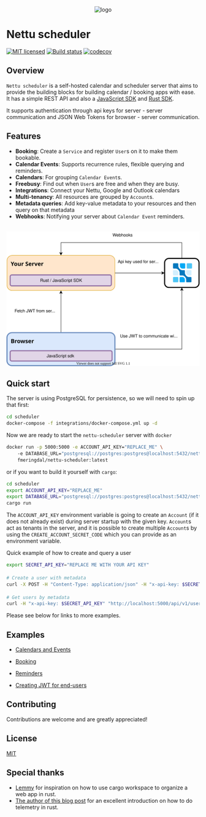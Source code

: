 <div align="center">
<img width="400" src="docs/logo.png" alt="logo">
</div>

# Nettu scheduler
[![MIT licensed](https://img.shields.io/badge/License-MIT-blue.svg)](LICENSE)
[![Build status](https://github.com/fmeringdal/nettu-scheduler/actions/workflows/release.yml.yml/badge.svg)](https://github.com/fmeringdal/nettu-scheduler/actions/workflows/release.yml.yml/badge.svg)
[![codecov](https://codecov.io/gh/fmeringdal/nettu-scheduler/branch/master/graph/badge.svg?token=l5z2mzzdHu)](https://codecov.io/gh/fmeringdal/nettu-scheduler)

## Overview

`Nettu scheduler` is a self-hosted calendar and scheduler server that aims to provide the building blocks for building calendar / booking apps with ease. It has a simple REST API and also a [JavaScript SDK](https://www.npmjs.com/package/@nettu/sdk-scheduler) and [Rust SDK](https://crates.io/crates/nettu_scheduler_sdk). 

It supports authentication through api keys for server - server communication and JSON Web Tokens for browser - server communication.

## Features
- **Booking**: Create a `Service` and register `User`s on it to make them bookable.
- **Calendar Events**: Supports recurrence rules, flexible querying and reminders.
- **Calendars**: For grouping `Calendar Event`s.
- **Freebusy**: Find out when `User`s are free and when they are busy.
- **Integrations**: Connect your Nettu, Google and Outlook calendars
- **Multi-tenancy**: All resources are grouped by `Account`s. 
- **Metadata queries**: Add key-value metadata to your resources and then query on that metadata 
- **Webhooks**: Notifying your server about `Calendar Event` reminders.

<br/>

<div align="center">
<img src="docs/flow.svg" alt="Application flow">
</div>

## Quick start

The server is using PostgreSQL for persistence, so we will need to spin up that first: 
```bash
cd scheduler
docker-compose -f integrations/docker-compose.yml up -d
```

Now we are ready to start the `nettu-scheduler` server with `docker`
```bash
docker run -p 5000:5000 -e ACCOUNT_API_KEY="REPLACE_ME" \ 
    -e DATABASE_URL="postgresql://postgres:postgres@localhost:5432/nettuscheduler" \ 
    fmeringdal/nettu-scheduler:latest 
```
or if you want to build it yourself with `cargo`:
```bash
cd scheduler
export ACCOUNT_API_KEY="REPLACE_ME"
export DATABASE_URL="postgresql://postgres:postgres@localhost:5432/nettuscheduler"
cargo run
```

The `ACCOUNT_API_KEY` environment variable is going to create an `Account` (if it does not already exist) during
server startup with the given key. `Account`s act as tenants in the server, and it is possible to create multiple `Account`s by using the `CREATE_ACCOUNT_SECRET_CODE` which you can provide as an environment variable.

Quick example of how to create and query a user
```bash
export SECRET_API_KEY="REPLACE ME WITH YOUR API KEY"

# Create a user with metadata
curl -X POST -H "Content-Type: application/json" -H "x-api-key: $SECRET_API_KEY" -d '{"metadata": { "groupId": "123" }}' http://localhost:5000/api/v1/user

# Get users by metadata
curl -H "x-api-key: $SECRET_API_KEY" "http://localhost:5000/api/v1/user/meta?key=groupId&value=123"
```

Please see below for links to more examples.


## Examples

* [Calendars and Events](examples/calendar-events.md)

* [Booking](examples/booking.md)

* [Reminders](examples/reminders.md)

* [Creating JWT for end-users](examples/jwt.md)


## Contributing

Contributions are welcome and are greatly appreciated!

## License

[MIT](LICENSE) 

## Special thanks

* [Lemmy](https://github.com/LemmyNet/lemmy) for inspiration on how to use cargo workspace to organize a web app in rust. 
* [The author of this blog post](https://www.lpalmieri.com/posts/2020-09-27-zero-to-production-4-are-we-observable-yet/) for an excellent introduction on how to do telemetry in rust. 

